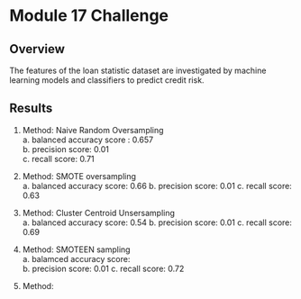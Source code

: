 # Module 17 Challenge 
## Overview 
  The features of the loan statistic dataset are investigated by machine learning models and classifiers to predict credit risk.
 
## Results
  1. Method: Naive Random Oversampling  
    a. balanced accuracy score : 0.657   
    b. precision score: 0.01  
    c. recall score: 0.71  
  
  2. Method: SMOTE oversampling  
    a. balanced accuracy score: 0.66 
    b. precision score: 0.01
    c. recall score:  0.63
   
   3. Method: Cluster Centroid Unsersampling  
    a. balanced accuracy score: 0.54
    b. precision score: 0.01
    c. recall score: 0.69
   
   4. Method: SMOTEEN sampling  
    a. balamced accuracy score:  
    b. precision score:  0.01
    c. recall score:  0.72
    
   5. Method: 
 



